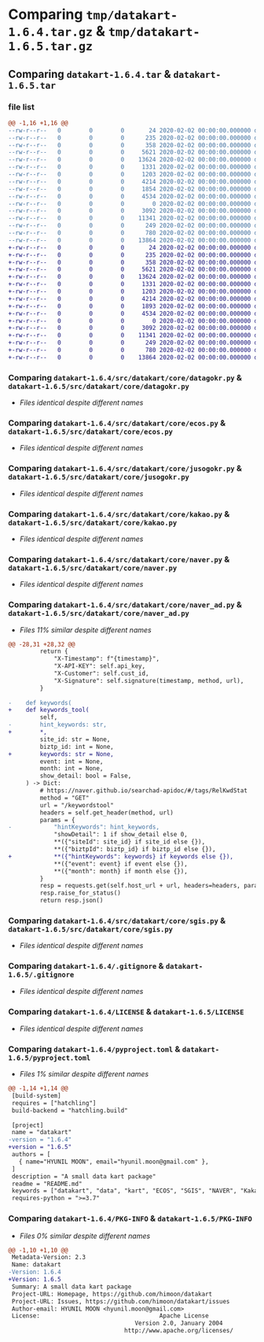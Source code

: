# Comparing `tmp/datakart-1.6.4.tar.gz` & `tmp/datakart-1.6.5.tar.gz`

## Comparing `datakart-1.6.4.tar` & `datakart-1.6.5.tar`

### file list

```diff
@@ -1,16 +1,16 @@
--rw-r--r--   0        0        0       24 2020-02-02 00:00:00.000000 datakart-1.6.4/requirements.txt
--rw-r--r--   0        0        0      235 2020-02-02 00:00:00.000000 datakart-1.6.4/.vscode/settings.json
--rw-r--r--   0        0        0      358 2020-02-02 00:00:00.000000 datakart-1.6.4/src/datakart/__init__.py
--rw-r--r--   0        0        0     5621 2020-02-02 00:00:00.000000 datakart-1.6.4/src/datakart/core/datagokr.py
--rw-r--r--   0        0        0    13624 2020-02-02 00:00:00.000000 datakart-1.6.4/src/datakart/core/ecos.py
--rw-r--r--   0        0        0     1331 2020-02-02 00:00:00.000000 datakart-1.6.4/src/datakart/core/jusogokr.py
--rw-r--r--   0        0        0     1203 2020-02-02 00:00:00.000000 datakart-1.6.4/src/datakart/core/kakao.py
--rw-r--r--   0        0        0     4214 2020-02-02 00:00:00.000000 datakart-1.6.4/src/datakart/core/naver.py
--rw-r--r--   0        0        0     1854 2020-02-02 00:00:00.000000 datakart-1.6.4/src/datakart/core/naver_ad.py
--rw-r--r--   0        0        0     4534 2020-02-02 00:00:00.000000 datakart-1.6.4/src/datakart/core/sgis.py
--rw-r--r--   0        0        0        0 2020-02-02 00:00:00.000000 datakart-1.6.4/tests/__init__.py
--rw-r--r--   0        0        0     3092 2020-02-02 00:00:00.000000 datakart-1.6.4/.gitignore
--rw-r--r--   0        0        0    11341 2020-02-02 00:00:00.000000 datakart-1.6.4/LICENSE
--rw-r--r--   0        0        0      249 2020-02-02 00:00:00.000000 datakart-1.6.4/README.md
--rw-r--r--   0        0        0      780 2020-02-02 00:00:00.000000 datakart-1.6.4/pyproject.toml
--rw-r--r--   0        0        0    13864 2020-02-02 00:00:00.000000 datakart-1.6.4/PKG-INFO
+-rw-r--r--   0        0        0       24 2020-02-02 00:00:00.000000 datakart-1.6.5/requirements.txt
+-rw-r--r--   0        0        0      235 2020-02-02 00:00:00.000000 datakart-1.6.5/.vscode/settings.json
+-rw-r--r--   0        0        0      358 2020-02-02 00:00:00.000000 datakart-1.6.5/src/datakart/__init__.py
+-rw-r--r--   0        0        0     5621 2020-02-02 00:00:00.000000 datakart-1.6.5/src/datakart/core/datagokr.py
+-rw-r--r--   0        0        0    13624 2020-02-02 00:00:00.000000 datakart-1.6.5/src/datakart/core/ecos.py
+-rw-r--r--   0        0        0     1331 2020-02-02 00:00:00.000000 datakart-1.6.5/src/datakart/core/jusogokr.py
+-rw-r--r--   0        0        0     1203 2020-02-02 00:00:00.000000 datakart-1.6.5/src/datakart/core/kakao.py
+-rw-r--r--   0        0        0     4214 2020-02-02 00:00:00.000000 datakart-1.6.5/src/datakart/core/naver.py
+-rw-r--r--   0        0        0     1893 2020-02-02 00:00:00.000000 datakart-1.6.5/src/datakart/core/naver_ad.py
+-rw-r--r--   0        0        0     4534 2020-02-02 00:00:00.000000 datakart-1.6.5/src/datakart/core/sgis.py
+-rw-r--r--   0        0        0        0 2020-02-02 00:00:00.000000 datakart-1.6.5/tests/__init__.py
+-rw-r--r--   0        0        0     3092 2020-02-02 00:00:00.000000 datakart-1.6.5/.gitignore
+-rw-r--r--   0        0        0    11341 2020-02-02 00:00:00.000000 datakart-1.6.5/LICENSE
+-rw-r--r--   0        0        0      249 2020-02-02 00:00:00.000000 datakart-1.6.5/README.md
+-rw-r--r--   0        0        0      780 2020-02-02 00:00:00.000000 datakart-1.6.5/pyproject.toml
+-rw-r--r--   0        0        0    13864 2020-02-02 00:00:00.000000 datakart-1.6.5/PKG-INFO
```

### Comparing `datakart-1.6.4/src/datakart/core/datagokr.py` & `datakart-1.6.5/src/datakart/core/datagokr.py`

 * *Files identical despite different names*

### Comparing `datakart-1.6.4/src/datakart/core/ecos.py` & `datakart-1.6.5/src/datakart/core/ecos.py`

 * *Files identical despite different names*

### Comparing `datakart-1.6.4/src/datakart/core/jusogokr.py` & `datakart-1.6.5/src/datakart/core/jusogokr.py`

 * *Files identical despite different names*

### Comparing `datakart-1.6.4/src/datakart/core/kakao.py` & `datakart-1.6.5/src/datakart/core/kakao.py`

 * *Files identical despite different names*

### Comparing `datakart-1.6.4/src/datakart/core/naver.py` & `datakart-1.6.5/src/datakart/core/naver.py`

 * *Files identical despite different names*

### Comparing `datakart-1.6.4/src/datakart/core/naver_ad.py` & `datakart-1.6.5/src/datakart/core/naver_ad.py`

 * *Files 11% similar despite different names*

```diff
@@ -28,31 +28,32 @@
         return {
             "X-Timestamp": f"{timestamp}",
             "X-API-KEY": self.api_key,
             "X-Customer": self.cust_id,
             "X-Signature": self.signature(timestamp, method, url),
         }
 
-    def keywords(
+    def keywords_tool(
         self,
-        hint_keywords: str,
+        *,
         site_id: str = None,
         biztp_id: int = None,
+        keywords: str = None,
         event: int = None,
         month: int = None,
         show_detail: bool = False,
     ) -> Dict:
         # https://naver.github.io/searchad-apidoc/#/tags/RelKwdStat
         method = "GET"
         url = "/keywordstool"
         headers = self.get_header(method, url)
         params = {
-            "hintKeywords": hint_keywords,
             "showDetail": 1 if show_detail else 0,
             **({"siteId": site_id} if site_id else {}),
             **({"biztpId": biztp_id} if biztp_id else {}),
+            **({"hintKeywords": keywords} if keywords else {}),
             **({"event": event} if event else {}),
             **({"month": month} if month else {}),
         }
         resp = requests.get(self.host_url + url, headers=headers, params=params)
         resp.raise_for_status()
         return resp.json()
```

### Comparing `datakart-1.6.4/src/datakart/core/sgis.py` & `datakart-1.6.5/src/datakart/core/sgis.py`

 * *Files identical despite different names*

### Comparing `datakart-1.6.4/.gitignore` & `datakart-1.6.5/.gitignore`

 * *Files identical despite different names*

### Comparing `datakart-1.6.4/LICENSE` & `datakart-1.6.5/LICENSE`

 * *Files identical despite different names*

### Comparing `datakart-1.6.4/pyproject.toml` & `datakart-1.6.5/pyproject.toml`

 * *Files 1% similar despite different names*

```diff
@@ -1,14 +1,14 @@
 [build-system]
 requires = ["hatchling"]
 build-backend = "hatchling.build"
 
 [project]
 name = "datakart"
-version = "1.6.4"
+version = "1.6.5"
 authors = [
   { name="HYUNIL MOON", email="hyunil.moon@gmail.com" },
 ]
 description = "A small data kart package"
 readme = "README.md"
 keywords = ["datakart", "data", "kart", "ECOS", "SGIS", "NAVER", "Kakao", "K-data", "ecos.bok.or.kr", "data.go.kr", "kostat.go.kr", "juso.go.kr"]
 requires-python = ">=3.7"
```

### Comparing `datakart-1.6.4/PKG-INFO` & `datakart-1.6.5/PKG-INFO`

 * *Files 0% similar despite different names*

```diff
@@ -1,10 +1,10 @@
 Metadata-Version: 2.3
 Name: datakart
-Version: 1.6.4
+Version: 1.6.5
 Summary: A small data kart package
 Project-URL: Homepage, https://github.com/himoon/datakart
 Project-URL: Issues, https://github.com/himoon/datakart/issues
 Author-email: HYUNIL MOON <hyunil.moon@gmail.com>
 License:                                  Apache License
                                    Version 2.0, January 2004
                                 http://www.apache.org/licenses/
```

